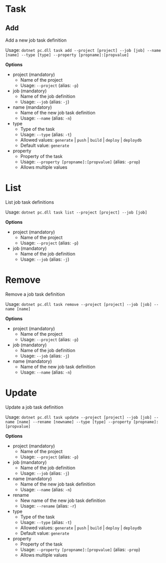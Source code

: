 # Task

## Add

Add a new job task definition

Usage: 
`dotnet pc.dll task add --project [project] --job [job] --name [name] --type [type] --property [propname]:[propvalue]`

**Options**
* project (mandatory)
    * Name of the project
    * Usage: `--project` (alias: `-p`)
* job (mandatory)
    * Name of the job definition
    * Usage: `--job` (alias: `-j`)
* name (mandatory)
    * Name of the new job task definition
    * Usage: `--name` (alias: `-n`)
* type
    * Type of the task
    * Usage: `--type` (alias: `-t`)
    * Allowed values: `generate` | `push` | `build` | `deploy` | `deploydb`
    * Default value: `generate`
* property
    * Property of the task
    * Usage: `--property [propname]:[propvalue]` (alias: `-prop`)
    * Allows multiple values

# List
List job task definitions

Usage: 
`dotnet pc.dll task list --project [project] --job [job]`

**Options**
* project (mandatory)
    * Name of the project
    * Usage: `--project` (alias: `-p`)
* job (mandatory)
    * Name of the job definition
    * Usage: `--job` (alias: `-j`)

# Remove
Remove a job task definition

Usage: 
`dotnet pc.dll task remove --project [project] --job [job] --name [name]`

**Options**
* project (mandatory)
    * Name of the project
    * Usage: `--project` (alias: `-p`)
* job (mandatory)
    * Name of the job definition
    * Usage: `--job` (alias: `-j`)
* name (mandatory)
    * Name of the new job task definition
    * Usage: `--name` (alias: `-n`)

# Update
Update a job task definition

Usage: 
`dotnet pc.dll task update --project [project] --job [job] --name [name] --rename [newname] --type [type] --property [propname]:[propvalue]`

**Options**
* project (mandatory)
    * Name of the project
    * Usage: `--project` (alias: `-p`)
* job (mandatory)
    * Name of the job definition
    * Usage: `--job` (alias: `-j`)
* name (mandatory)
    * Name of the new job task definition
    * Usage: `--name` (alias: `-n`)
* rename
    * New name of the new job task definition
    * Usage: `--rename` (alias: `-r`)
* type
    * Type of the task
    * Usage: `--type` (alias: `-t`)
    * Allowed values: `generate` | `push` | `build` | `deploy` | `deploydb`
    * Default value: `generate`
* property
    * Property of the task
    * Usage: `--property [propname]:[propvalue]` (alias: `-prop`)
    * Allows multiple values
